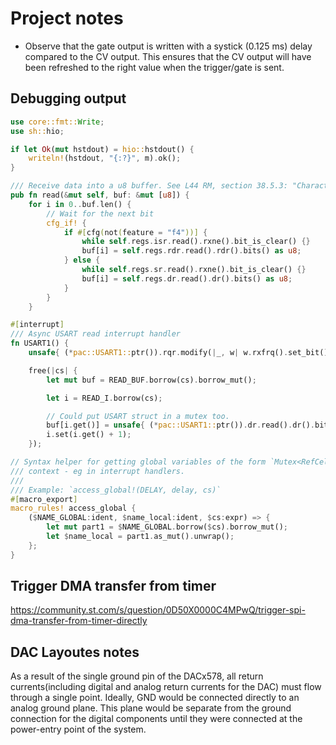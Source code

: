 # Project notes

* Observe that the gate output is written with a systick (0.125 ms) delay
  compared to the CV output. This ensures that the CV output will have been refreshed to the right value when the trigger/gate is sent.


## Debugging output
```rust
use core::fmt::Write;
use sh::hio;

if let Ok(mut hstdout) = hio::hstdout() {
    writeln!(hstdout, "{:?}", m).ok();
}
```

```rust
/// Receive data into a u8 buffer. See L44 RM, section 38.5.3: "Character reception procedure"
pub fn read(&mut self, buf: &mut [u8]) {
    for i in 0..buf.len() {
        // Wait for the next bit
        cfg_if! {
            if #[cfg(not(feature = "f4"))] {
                while self.regs.isr.read().rxne().bit_is_clear() {}
                buf[i] = self.regs.rdr.read().rdr().bits() as u8;
            } else {
                while self.regs.sr.read().rxne().bit_is_clear() {}
                buf[i] = self.regs.dr.read().dr().bits() as u8;
            }
        }
    }
```

```rust
#[interrupt]
/// Async USART read interrupt handler
fn USART1() {
    unsafe{ (*pac::USART1::ptr()).rqr.modify(|_, w| w.rxfrq().set_bit() }

    free(|cs| {
        let mut buf = READ_BUF.borrow(cs).borrow_mut();

        let i = READ_I.borrow(cs);

        // Could put USART struct in a mutex too.
        buf[i.get()] = unsafe{ (*pac::USART1::ptr()).dr.read().dr().bits() as u8; }
        i.set(i.get() + 1);
    });
```

```rust
// Syntax helper for getting global variables of the form `Mutex<RefCell<Option>>>` from an interrupt-free
/// context - eg in interrupt handlers.
///
/// Example: `access_global!(DELAY, delay, cs)`
#[macro_export]
macro_rules! access_global {
    ($NAME_GLOBAL:ident, $name_local:ident, $cs:expr) => {
        let mut part1 = $NAME_GLOBAL.borrow($cs).borrow_mut();
        let $name_local = part1.as_mut().unwrap();
    };
}
```

## Trigger DMA transfer from timer

https://community.st.com/s/question/0D50X0000C4MPwQ/trigger-spi-dma-transfer-from-timer-directly

## DAC Layoutes notes
As a result of the single ground pin of the DACx578, all return currents(including digital and analog return currents for the DAC) must flow through a single point. Ideally, GND would be connected directly to an analog ground plane. This plane would be separate from the ground connection for the digital components until they were connected at the power-entry point of the system.
